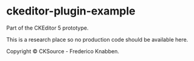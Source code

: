 # ckeditor-plugin-example

Part of the CKEditor 5 prototype.

This is a research place so no production code should be available here.

Copyright &copy; CKSource - Frederico Knabben.
